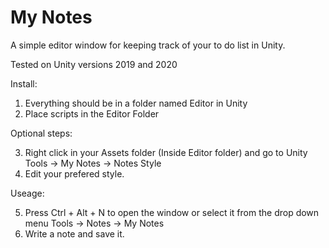 # My Notes #

A simple editor window for keeping track of your to do list in Unity.

Tested on Unity versions 2019 and 2020

Install:

1. Everything should be in a folder named Editor in Unity
2. Place scripts in the Editor Folder

Optional steps:

3. Right click in your Assets folder (Inside Editor folder) and go to Unity Tools -> My Notes -> Notes Style
4. Edit your prefered style.

Useage:

5. Press Ctrl + Alt + N to open the window or select it from the drop down menu Tools -> Notes -> My Notes
6. Write a note and save it.
